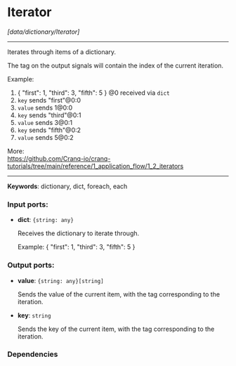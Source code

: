 # Iterator

_[data/dictionary/Iterator]_

---

Iterates through items of a dictionary.  
  
The tag on the output signals will contain the index of the current iteration.  
  
Example:  
1. { "first": 1, "third": 3, "fifth": 5 } @0 received via `dict`  
2. `key` sends  "first"@0:0  
3. `value` sends  1@0:0  
4. `key` sends  "third"@0:1  
5. `value` sends  3@0:1  
6. `key` sends  "fifth"@0:2  
7. `value` sends  5@0:2  
  
More:  
https://github.com/Cranq-io/cranq-tutorials/tree/main/reference/1_application_flow/1_2_iterators  

---

__Keywords__: dictionary, dict, foreach, each

### Input ports:

* __dict__: ` {string: any} `

    Receives the dictionary to iterate through.
    
    Example:
    { "first": 1, "third": 3, "fifth": 5 }

### Output ports:

* __value__: ` {string: any}[string] `

    Sends the value of the current item, with the tag corresponding to the iteration.


* __key__: ` string `

    Sends the key of the current item, with the tag corresponding to the iteration.

### Dependencies




